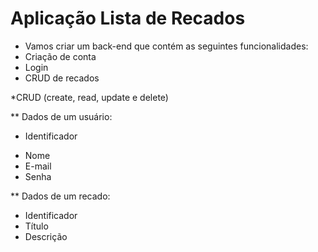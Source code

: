 # Aplicação Lista de Recados

* Vamos criar um back-end que contém
as seguintes funcionalidades:
*  Criação de conta
* Login
* CRUD de recados

*CRUD (create, read, update e delete)

** Dados de um usuário:
* Identificador
- Nome
- E-mail
- Senha

** Dados de um recado:
- Identificador
- Título
- Descrição
